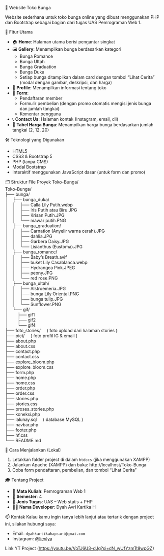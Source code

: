 💐 Website Toko Bunga

Website sederhana untuk toko bunga online yang dibuat menggunakan PHP dan Bootstrap sebagai bagian dari tugas UAS Pemrograman Web 1.

🌟 Fitur Utama
- 🏠 **Home**: Halaman utama berisi pengantar singkat
- 🖼️ **Gallery**: Menampilkan bunga berdasarkan kategori
  - Bunga Romance
  - Bunga Ultah
  - Bunga Graduation
  - Bunga Duka
  - Setiap bunga ditampilkan dalam card dengan tombol “Lihat Cerita” (modal dengan gambar, deskripsi, dan harga)
- 👤 **Profile**: Menampilkan informasi tentang toko
- 📝 **Form**:
  - Pendaftaran member
  - Formulir pembelian (dengan promo otomatis mengisi jenis bunga dan jumlah tangkai)
  - Komentar pengguna
- 📞 **Contact Us**: Halaman kontak (Instagram, email, dll)
- 🧾 **Tabel Harga Bunga**: Menampilkan harga bunga berdasarkan jumlah tangkai (2, 12, 20)

🛠️ Teknologi yang Digunakan
- HTML5
- CSS3 & Bootstrap 5
- PHP (tanpa CMS)
- Modal Bootstrap
- Interaktif menggunakan JavaScript dasar (untuk form dan promo)

🗂️ Struktur File Proyek Toko-Bunga/<br>
Toko-Bunga/<br>
├── bunga/<br>
│    ├── bunga_duka/<br>
│    │    ├── Calla Lily Putih.webp<br>
│    │    ├── Iris Putih atau Biru.JPG<br>
│    │    ├── Krisan Putih.JPG<br>
│    │    └── mawar putih.PNG<br>
│    ├── bunga_graduation/<br>
│    │    ├── Carnation (Anyelir warna cerah).JPG<br>
│    │    ├── dahlia.JPG<br>
│    │    ├── Garbera Daisy.JPG<br>
│    │    └── Lisianthus (Eustoma).JPG<br>
│    ├── bunga_romance/<br>
│    │    ├── Baby’s Breath.avif<br>
│    │    ├── buket Lily Casablanca.webp<br>
│    │    ├── Hydrangea Pink.JPEG<br>
│    │    ├── peony.JPG<br>
│    │    └── red rose.PNG<br>
│    ├── bunga_ultah/<br>
│    │    ├── Alstroemeria.JPG<br>
│    │    ├── bunga Lily Oriental.PNG<br>
│    │    ├── bunga tulip.JPG<br>
│    │    └── Sunflower.PNG<br>
│    └── gif/<br>
│        ├── gif1<br>
│        ├── gif2<br>
│        └── gif4<br>
├── foto_stories/     ( foto upload dari halaman stories )<br>
├── pict/     ( foto profil IG & email ) <br>
├── about.php<br>
├── about.css<br>
├── contact.php<br>
├── contact.css<br>
├── explore_bloom.php<br>
├── explore_bloom.css<br>
├── form.php<br>
├── home.php<br>
├── home.css<br>
├── order.php<br>
├── order.css<br>
├── stories.php<br>
├── stories.css<br>
├── proses_stories.php<br>
├── koneksi.php<br>
├── lalunay.sql     ( database MySQL ) <br>
├── navbar.php<br>
├── footer.php<br>
├── hf.css<br>
└── README.md<br>

📌 Cara Menjalankan (Lokal)
1. Letakkan folder project di dalam `htdocs` (jika menggunakan XAMPP)
2. Jalankan Apache (XAMPP) dan buka: http://localhost/Toko-Bunga
3. Coba form pendaftaran, pembelian, dan tombol “Lihat Cerita”

🎓 Tentang Project
- 🎯 **Mata Kuliah**: Pemrograman Web 1
- 📅 **Semester**: 4
- 📌 **Jenis Tugas**: UAS – Web statis + PHP
- 🧑‍🎓 **Nama Developer**: Dyah Avri Kartika H

📫 Kontak
Kalau kamu ingin tanya lebih lanjut atau tertarik dengan project ini, silakan hubungi saya:
- Email: `dyahkartikahapsari@gmai.com`
- Instagram: [@lievlya](https://instagram.com/lievlya)

Link YT Project (https://youtu.be/VoTJ6U3-dJg?si=dN_wUfYzmTt8wpGZ)
